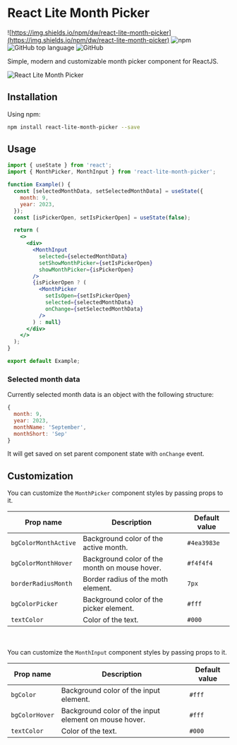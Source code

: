 # React Lite Month Picker

![https://img.shields.io/npm/dw/react-lite-month-picker](https://img.shields.io/npm/dw/react-lite-month-picker) ![npm](https://img.shields.io/npm/v/react-lite-month-picker) ![GitHub top language](https://img.shields.io/github/languages/top/henripar/react-lite-month-picker) ![GitHub](https://img.shields.io/github/license/henripar/react-lite-month-picker)

Simple, modern and customizable month picker component for ReactJS.

![React Lite Month Picker](https://www.react-lite-month-picker.dev/header-cover.png)

## Installation

Using npm:

```bash
npm install react-lite-month-picker --save
```

## Usage

```jsx
import { useState } from 'react';
import { MonthPicker, MonthInput } from 'react-lite-month-picker';

function Example() {
  const [selectedMonthData, setSelectedMonthData] = useState({
    month: 9,
    year: 2023,
  });
  const [isPickerOpen, setIsPickerOpen] = useState(false);

  return (
    <>
      <div>
        <MonthInput
          selected={selectedMonthData}
          setShowMonthPicker={setIsPickerOpen}
          showMonthPicker={isPickerOpen}
        />
        {isPickerOpen ? (
          <MonthPicker
            setIsOpen={setIsPickerOpen}
            selected={selectedMonthData}
            onChange={setSelectedMonthData}
          />
        ) : null}
      </div>
    </>
  );
}

export default Example;
```

### Selected month data

Currently selected month data is an object with the following structure:

```js
{
  month: 9,
  year: 2023,
  monthName: 'September',
  monthShort: 'Sep'
}
```

It will get saved on set parent component state with `onChange` event.

## Customization

You can customize the `MonthPicker` component styles by passing props to it.

| Prop name            | Description                                   | Default value |
| -------------------- | --------------------------------------------- | ------------- |
| `bgColorMonthActive` | Background color of the active month.         | `#4ea3983e`   |
| `bgColorMonthHover`  | Background color of the month on mouse hover. | `#f4f4f4`     |
| `borderRadiusMonth`  | Border radius of the moth element.            | `7px`         |
| `bgColorPicker `     | Background color of the picker element.       | `#fff`        |
| `textColor`          | Color of the text.                            | `#000`        |

\
\
You can customize the `MonthInput` component styles by passing props to it.

| Prop name      | Description                                           | Default value |
| -------------- | ----------------------------------------------------- | ------------- |
| `bgColor`      | Background color of the input element.                | `#fff`        |
| `bgColorHover` | Background color of the input element on mouse hover. | `#fff`        |
| `textColor`    | Color of the text.                                    | `#000`        |
